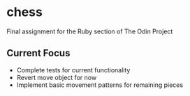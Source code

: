 # chess
Final assignment for the Ruby section of The Odin Project

## Current Focus

* Complete tests for current functionality
* Revert move object for now
* Implement basic movement patterns for remaining pieces
